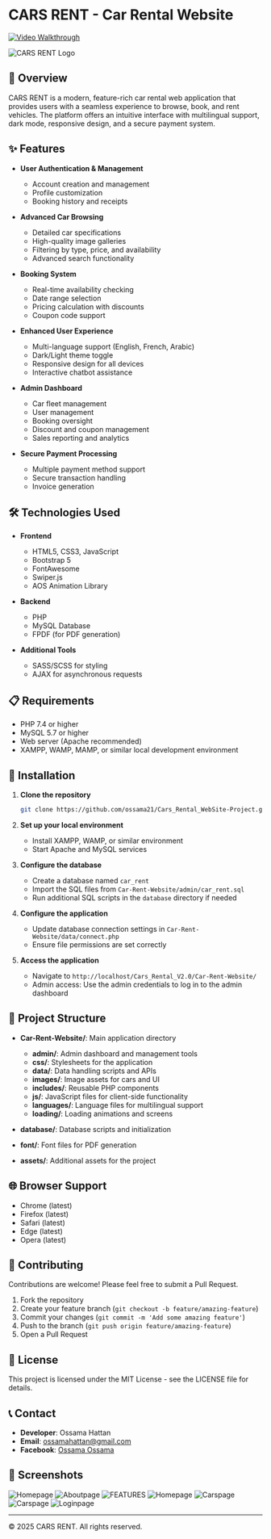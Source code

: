 # CARS RENT - Car Rental Website

[![Video Walkthrough](https://img.shields.io/badge/Watch-Video%20Walkthrough-red?style=for-the-badge&logo=youtube)](https://youtu.be/wZDCF0FLP7U)

![CARS RENT Logo](Car-Rent-Website/images/Capture%20d'écran.png)

## 📝 Overview

CARS RENT is a modern, feature-rich car rental web application that provides users with a seamless experience to browse, book, and rent vehicles. The platform offers an intuitive interface with multilingual support, dark mode, responsive design, and a secure payment system.

## ✨ Features

- **User Authentication & Management**
  - Account creation and management
  - Profile customization
  - Booking history and receipts

- **Advanced Car Browsing**
  - Detailed car specifications
  - High-quality image galleries
  - Filtering by type, price, and availability
  - Advanced search functionality

- **Booking System**
  - Real-time availability checking
  - Date range selection
  - Pricing calculation with discounts
  - Coupon code support

- **Enhanced User Experience**
  - Multi-language support (English, French, Arabic)
  - Dark/Light theme toggle
  - Responsive design for all devices
  - Interactive chatbot assistance

- **Admin Dashboard**
  - Car fleet management
  - User management
  - Booking oversight
  - Discount and coupon management
  - Sales reporting and analytics

- **Secure Payment Processing**
  - Multiple payment method support
  - Secure transaction handling
  - Invoice generation

## 🛠️ Technologies Used

- **Frontend**
  - HTML5, CSS3, JavaScript
  - Bootstrap 5
  - FontAwesome
  - Swiper.js
  - AOS Animation Library

- **Backend**
  - PHP
  - MySQL Database
  - FPDF (for PDF generation)

- **Additional Tools**
  - SASS/SCSS for styling
  - AJAX for asynchronous requests

## 📋 Requirements

- PHP 7.4 or higher
- MySQL 5.7 or higher
- Web server (Apache recommended)
- XAMPP, WAMP, MAMP, or similar local development environment

## 🚀 Installation

1. **Clone the repository**

   ```bash
   git clone https://github.com/ossama21/Cars_Rental_WebSite-Project.git
   ```

2. **Set up your local environment**
   - Install XAMPP, WAMP, or similar environment
   - Start Apache and MySQL services

3. **Configure the database**
   - Create a database named `car_rent`
   - Import the SQL files from `Car-Rent-Website/admin/car_rent.sql`
   - Run additional SQL scripts in the `database` directory if needed

4. **Configure the application**
   - Update database connection settings in `Car-Rent-Website/data/connect.php`
   - Ensure file permissions are set correctly

5. **Access the application**
   - Navigate to `http://localhost/Cars_Rental_V2.0/Car-Rent-Website/`
   - Admin access: Use the admin credentials to log in to the admin dashboard

## 📂 Project Structure

- **Car-Rent-Website/**: Main application directory
  - **admin/**: Admin dashboard and management tools
  - **css/**: Stylesheets for the application
  - **data/**: Data handling scripts and APIs
  - **images/**: Image assets for cars and UI
  - **includes/**: Reusable PHP components
  - **js/**: JavaScript files for client-side functionality
  - **languages/**: Language files for multilingual support
  - **loading/**: Loading animations and screens

- **database/**: Database scripts and initialization
- **font/**: Font files for PDF generation
- **assets/**: Additional assets for the project

## 🌐 Browser Support

- Chrome (latest)
- Firefox (latest)
- Safari (latest)
- Edge (latest)
- Opera (latest)

## 🤝 Contributing

Contributions are welcome! Please feel free to submit a Pull Request.

1. Fork the repository
2. Create your feature branch (`git checkout -b feature/amazing-feature`)
3. Commit your changes (`git commit -m 'Add some amazing feature'`)
4. Push to the branch (`git push origin feature/amazing-feature`)
5. Open a Pull Request

## 📜 License

This project is licensed under the MIT License - see the LICENSE file for details.

## 📞 Contact

- **Developer**: Ossama Hattan
- **Email**: <ossamahattan@gmail.com>
- **Facebook**: [Ossama Ossama](https://www.facebook.com/ossama.colombo/)

## 📸 Screenshots

![Homepage](Car-Rent-Website/images/Capture%20d'écran.png)
![Aboutpage](Car-Rent-Website/images/screenshots/Capture_d'écran2.png)
![FEATURES](Car-Rent-Website/images/screenshots/Capture_d'écran1.png)
![Homepage](Car-Rent-Website/images/screenshots/Capture_d'écran3.png)
![Carspage](Car-Rent-Website/images/screenshots/Capture_d'écran4.png)
![Carspage](Car-Rent-Website/images/screenshots/Capture_d'écran5.png)
![Loginpage](Car-Rent-Website/images/screenshots/Capture_d'écran6.png)
<!-- Add more screenshots as needed -->

---

© 2025 CARS RENT. All rights reserved.
